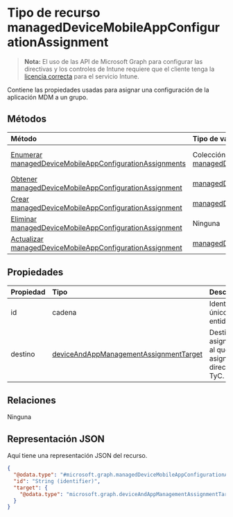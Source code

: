 # <a name="manageddevicemobileappconfigurationassignment-resource-type"></a>Tipo de recurso managedDeviceMobileAppConfigurationAssignment

> **Nota:** El uso de las API de Microsoft Graph para configurar las directivas y los controles de Intune requiere que el cliente tenga la [licencia correcta](https://go.microsoft.com/fwlink/?linkid=839381) para el servicio Intune.

Contiene las propiedades usadas para asignar una configuración de la aplicación MDM a un grupo.
## <a name="methods"></a>Métodos
|Método|Tipo de valor devuelto|Descripción|
|:---|:---|:---|
|[Enumerar managedDeviceMobileAppConfigurationAssignments](../api/intune_apps_manageddevicemobileappconfigurationassignment_list.md)|Colección [managedDeviceMobileAppConfigurationAssignment](../resources/intune_apps_manageddevicemobileappconfigurationassignment.md)|Enumere las propiedades y las relaciones de los objetos [managedDeviceMobileAppConfigurationAssignment](../resources/intune_apps_manageddevicemobileappconfigurationassignment.md).|
|[Obtener managedDeviceMobileAppConfigurationAssignment](../api/intune_apps_manageddevicemobileappconfigurationassignment_get.md)|[managedDeviceMobileAppConfigurationAssignment](../resources/intune_apps_manageddevicemobileappconfigurationassignment.md)|Lea las propiedades y las relaciones del objeto [managedDeviceMobileAppConfigurationAssignment](../resources/intune_apps_manageddevicemobileappconfigurationassignment.md).|
|[Crear managedDeviceMobileAppConfigurationAssignment](../api/intune_apps_manageddevicemobileappconfigurationassignment_create.md)|[managedDeviceMobileAppConfigurationAssignment](../resources/intune_apps_manageddevicemobileappconfigurationassignment.md)|Cree un objeto [managedDeviceMobileAppConfigurationAssignment](../resources/intune_apps_manageddevicemobileappconfigurationassignment.md).|
|[Eliminar managedDeviceMobileAppConfigurationAssignment](../api/intune_apps_manageddevicemobileappconfigurationassignment_delete.md)|Ninguna|Elimina un [managedDeviceMobileAppConfigurationAssignment](../resources/intune_apps_manageddevicemobileappconfigurationassignment.md).|
|[Actualizar managedDeviceMobileAppConfigurationAssignment](../api/intune_apps_manageddevicemobileappconfigurationassignment_update.md)|[managedDeviceMobileAppConfigurationAssignment](../resources/intune_apps_manageddevicemobileappconfigurationassignment.md)|Actualice las propiedades de un objeto [managedDeviceMobileAppConfigurationAssignment](../resources/intune_apps_manageddevicemobileappconfigurationassignment.md).|

## <a name="properties"></a>Propiedades
|Propiedad|Tipo|Descripción|
|:---|:---|:---|
|id|cadena|Identificador único de la entidad.|
|destino|[deviceAndAppManagementAssignmentTarget](../resources/intune_apps_deviceandappmanagementassignmenttarget.md)|Destino de asignación al que está asignado la directiva de TyC.|

## <a name="relationships"></a>Relaciones
Ninguna
## <a name="json-representation"></a>Representación JSON
Aquí tiene una representación JSON del recurso.
<!-- {
  "blockType": "resource",
  "keyProperty": "id",
  "@odata.type": "microsoft.graph.managedDeviceMobileAppConfigurationAssignment"
}
-->
``` json
{
  "@odata.type": "#microsoft.graph.managedDeviceMobileAppConfigurationAssignment",
  "id": "String (identifier)",
  "target": {
    "@odata.type": "microsoft.graph.deviceAndAppManagementAssignmentTarget"
  }
}
```



